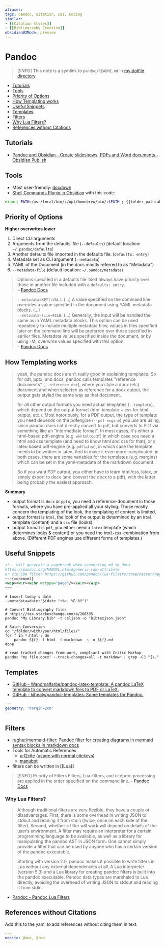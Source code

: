 ```yaml
---
aliases: 
tags: pandoc, citation, css, Coding
similar:
- [[Citation Styles]]
- [[Bibliography Creation]]
obsidianUIMode: preview
---
```


# Pandoc
> [!INFO]
> This note is a symlink to `pandoc/README.md` in [my dotfile directory](https://github.com/chrisgrieser/dotfiles)

<!--toc:start-->
- [Tutorials](#tutorials)
- [Tools](#tools)
- [Priority of Options](#priority-of-options)
- [How Templating works](#how-templating-works)
- [Useful Snippets](#useful-snippets)
- [Templates](#templates)
- [Filters](#filters)
- [Why Lua Filters?](#why-lua-filters)
- [References without Citations](#references-without-citations)
<!--toc:end-->

## Tutorials
- [Pandoc and Obsidian - Create slideshows, PDFs and Word documents - Obsidian Publish](https://publish.obsidian.md/hub/04+-+Guides%2C+Workflows%2C+%26+Courses/Community+Talks/YT+-+Pandoc+and+Obsidian+-+Create+slideshows%2C+PDFs+and+Word+documents)

## Tools
- Most user-friendly: [docdown](https://github.com/lowercasename/docdown)
- [Shell Commands Plugin in Obsidian](https://github.com/Taitava/obsidian-shellcommands) with this code:

```bash
export PATH=/usr/local/bin/:/opt/homebrew/bin/:$PATH ; {{folder_path:absolute}}/{{file_name}} -o {{folder_path:absolute}}/{{title}}.docx --citeproc --bibliography=/Users/matt/Documents/zotero.bib --csl=/Users/matt/Documents/apa.csl --reference-doc=/Users/matt/Documents/essay-template2.docx
```

## Priority of Options
__Higher overwrites lower__
1. Direct CLI arguments
2. Arguments from the defaults-file (`--defaults`) (default location: `~/.pandoc/defaults`)
3. Another defaults file imported in the defaults file. (`defaults: entry`)
4. Metadata set as CLI argument (`--metadata`)
5. YAML of the Document (in the docs mostly referred to as "Metadata")
6. `--metadata-file` (default location: `~/.pandoc/metadata`)

> Options specified in a defaults file itself always have priority over those in another file included with a `defaults: entry`.  
> – [Pandoc Docs](https://pandoc.org/MANUAL.html#defaults-files)

> `--metadata=KEY[:VAL]`: (…) A value specified on the command line overrides a value specified in the document using YAML metadata blocks. (…)  
> `--metadata-file=FILE`: (…) Generally, the input will be handled the same as in YAML metadata blocks. This option can be used repeatedly to include multiple metadata files; values in files specified later on the command line will be preferred over those specified in earlier files. Metadata values specified inside the document, or by using -M, overwrite values specified with this option.  
> – [Pandoc Docs](https://pandoc.org/MANUAL.html#option--metadata)

## How Templating works
> yeah, the pandoc docs aren't really good in explaining templates. So for odt, pptx, and docs, pandoc calls templates "reference documents" (`--reference-doc`), where you style a docx (etc) document and when selected as reference for a docx output, the output gets styled the same way as that document.
>
> for *all* other output formats you need actual templates (`--template`), which depend on the output format (html template + css for html output, etc.). Most notoriously, for a PDF output, the type of template you need depends on the pdfengine (`--pdf-engine`) you use are using, since pandoc does not directly convert to pdf, but converts to PDf via something like an "intermediate format". In most cases, it's either a html-based pdf-engine (e.g. `wkhtmltopdf`) in which case you need a html and css template (and need to know html and css for that), or a latex-based pdf-engine (e.g. `pdflatex`), in which case the template needs to be written in latex. And to make it even more complicated, in both cases, there are some variables for the templates (e.g. margins) which can be set in the yaml-metadata of the markdown document.
>
> So if you want PDF output, you either have to learn html/css, latex, or simply export to docx (and convert the docx to a pdf), with the latter being probably the easiest approach.

__Summary__
- output format is `docx` or `pptx`, you need a reference-document in those formats, where you have pre-applied all your styling. Those mostly concern the templating of the look, the templating of content is limited.
- output format is `html`, the look of the output is determined by an `html` template (content) and a `css` file (looks)
- output format is `pdf`, you either need a `latex` template (which determines looks & content) or you need the `html-css`-combination from above. (Different PDF engines use different forms of templates.)

## Useful Snippets
```xml
<!-- will generate a pagebreak when converting md to docx
https://pandoc.org/MANUAL.html#generic-raw-attribute
or via LUA filter https://github.com/pandoc/lua-filters/tree/master/pagebreak -->
~~~{=openxml}
<w:p><w:r><w:br w:type="page"/></w:r></w:p>
~~~
```

```shell
# Insert today's date
--metadata=date:"$(date "+%e. %B %Y")"
```

```shell
# Convert Bibliography files
# https://tex.stackexchange.com/a/268305
pandoc "My Library.bib" -t csljson -o "bibtexjson.json"
```

```shell
# Batch Conversion
cd "/folder/with/your/html/files/"
for f in *.html ; do 
	pandoc ${f} -f html -t markdown -s -o ${f}.md
done
```

```shell
# read tracked changes from word, compliant with Critic Markup
pandoc "my file.docx" --track-changes=all -t markdown | grep -C3 "{\."
```

## Templates
- [GitHub - Wandmalfarbe/pandoc-latex-template: A pandoc LaTeX template to convert markdown files to PDF or LaTeX.](https://github.com/Wandmalfarbe/pandoc-latex-template)
- [GitHub - kjhealy/pandoc-templates: Some templates for Pandoc.](https://github.com/kjhealy/pandoc-templates)

```yaml
---
geometry: "margin=2cm"
---
```

## Filters
- [raghur/mermaid-filter: Pandoc filter for creating diagrams in mermaid syntax blocks in markdown docs](https://github.com/raghur/mermaid-filter)
- Tools for Automatic References
	- [url2cite](https://github.com/phiresky/pandoc-url2cite/) ([usage with normal citekeys](https://github.com/phiresky/pandoc-url2cite/issues/10#issuecomment-899101361))
	- [manubot](https://github.com/manubot)
- filters can be written in [[Lua]]

> [!INFO] Priority of Filters
> Filters, Lua-filters, and citeproc processing are applied in the order specified on the command line.
> – [Pandoc Docs](https://pandoc.org/MANUAL.html#option--filter)

### Why Lua Filters?
> Although traditional filters are very flexible, they have a couple of disadvantages. First, there is some overhead in writing JSON to stdout and reading it from stdin (twice, once on each side of the filter). Second, whether a filter will work will depend on details of the user’s environment. A filter may require an interpreter for a certain programming language to be available, as well as a library for manipulating the pandoc AST in JSON form. One cannot simply provide a filter that can be used by anyone who has a certain version of the pandoc executable.
>
> Starting with version 2.0, pandoc makes it possible to write filters in Lua without any external dependencies at all. A Lua interpreter (version 5.3) and a Lua library for creating pandoc filters is built into the pandoc executable. Pandoc data types are marshaled to Lua directly, avoiding the overhead of writing JSON to stdout and reading it from stdin.
- [Pandoc - Pandoc Lua Filters](https://pandoc.org/lua-filters.html)

## References without Citations
Add this to the yaml to add references without citing them in text.

```yaml
---
nocite: @one, @two
---
```
